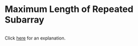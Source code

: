 # Maximum Length of Repeated Subarray 

~~~java

~~~

Click [here](Explanation.md) for an explanation.

